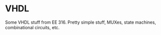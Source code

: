 # VHDL
Some VHDL stuff from EE 316. Pretty simple stuff, MUXes, state machines, combinational circuits, etc. 
